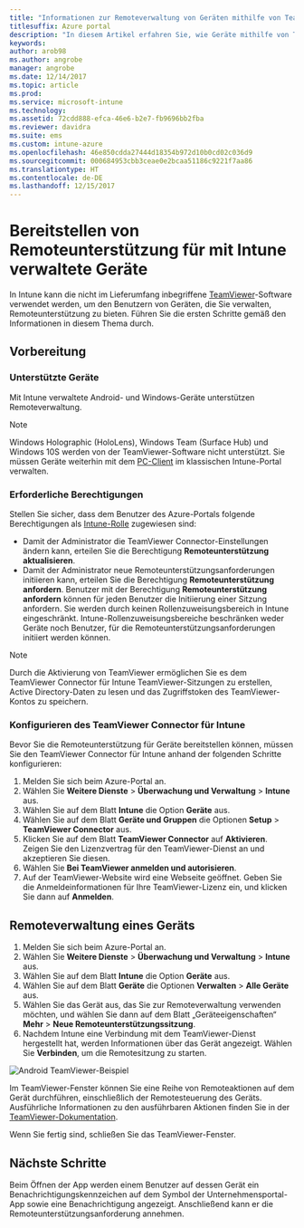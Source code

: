 ```yaml
---
title: "Informationen zur Remoteverwaltung von Geräten mithilfe von TeamViewer"
titlesuffix: Azure portal
description: "In diesem Artikel erfahren Sie, wie Geräte mithilfe von TeamViewer remote verwaltet werden."
keywords: 
author: arob98
ms.author: angrobe
manager: angrobe
ms.date: 12/14/2017
ms.topic: article
ms.prod: 
ms.service: microsoft-intune
ms.technology: 
ms.assetid: 72cdd888-efca-46e6-b2e7-fb9696bb2fba
ms.reviewer: davidra
ms.suite: ems
ms.custom: intune-azure
ms.openlocfilehash: 46e850cdda27444d18354b972d10b0cd02c036d9
ms.sourcegitcommit: 000684953cbb3ceae0e2bcaa51186c9221f7aa86
ms.translationtype: HT
ms.contentlocale: de-DE
ms.lasthandoff: 12/15/2017
---
```

# <a name="provide-remote-assistance-for-intune-managed-devices"></a>Bereitstellen von Remoteunterstützung für mit Intune verwaltete Geräte

In Intune kann die nicht im Lieferumfang inbegriffene [TeamViewer](https://www.teamviewer.com)-Software verwendet werden, um den Benutzern von Geräten, die Sie verwalten, Remoteunterstützung zu bieten. Führen Sie die ersten Schritte gemäß den Informationen in diesem Thema durch.

## <a name="before-you-start"></a>Vorbereitung

### <a name="supported-devices"></a>Unterstützte Geräte

Mit Intune verwaltete Android- und Windows-Geräte unterstützen Remoteverwaltung.

>[!NOTE]
>Windows Holographic (HoloLens), Windows Team (Surface Hub) und Windows 10S werden von der TeamViewer-Software nicht unterstützt. Sie müssen Geräte weiterhin mit dem [PC-Client](/intune-classic/deploy-use/pc-management-comparison?toc=/intune/toc.json) im klassischen Intune-Portal verwalten.



### <a name="required-permissions"></a>Erforderliche Berechtigungen

Stellen Sie sicher, dass dem Benutzer des Azure-Portals folgende Berechtigungen als [Intune-Rolle](https://docs.microsoft.com/intune-azure/access-control/role-based-access-control) zugewiesen sind:
- Damit der Administrator die TeamViewer Connector-Einstellungen ändern kann, erteilen Sie die Berechtigung **Remoteunterstützung aktualisieren**.
- Damit der Administrator neue Remoteunterstützungsanforderungen initiieren kann, erteilen Sie die Berechtigung **Remoteunterstützung anfordern**. Benutzer mit der Berechtigung **Remoteunterstützung anfordern** können für jeden Benutzer die Initiierung einer Sitzung anfordern. Sie werden durch keinen Rollenzuweisungsbereich in Intune eingeschränkt. Intune-Rollenzuweisungsbereiche beschränken weder Geräte noch Benutzer, für die Remoteunterstützungsanforderungen initiiert werden können.

>[!NOTE]
>Durch die Aktivierung von TeamViewer ermöglichen Sie es dem TeamViewer Connector für Intune TeamViewer-Sitzungen zu erstellen, Active Directory-Daten zu lesen und das Zugriffstoken des TeamViewer-Kontos zu speichern.

### <a name="configure-the-intune-teamviewer-connector"></a>Konfigurieren des TeamViewer Connector für Intune

Bevor Sie die Remoteunterstützung für Geräte bereitstellen können, müssen Sie den TeamViewer Connector für Intune anhand der folgenden Schritte konfigurieren:


1. Melden Sie sich beim Azure-Portal an.
2. Wählen Sie **Weitere Dienste** > **Überwachung und Verwaltung** > **Intune** aus.
3. Wählen Sie auf dem Blatt **Intune** die Option **Geräte** aus.
4. Wählen Sie auf dem Blatt **Geräte und Gruppen** die Optionen **Setup** > **TeamViewer Connector** aus.
5. Klicken Sie auf dem Blatt **TeamViewer Connector** auf **Aktivieren**. Zeigen Sie den Lizenzvertrag für den TeamViewer-Dienst an und akzeptieren Sie diesen.
6. Wählen Sie **Bei TeamViewer anmelden und autorisieren**.
7. Auf der TeamViewer-Website wird eine Webseite geöffnet. Geben Sie die Anmeldeinformationen für Ihre TeamViewer-Lizenz ein, und klicken Sie dann auf **Anmelden**.


## <a name="how-to-remotely-administer-a-device"></a>Remoteverwaltung eines Geräts

1. Melden Sie sich beim Azure-Portal an.
2. Wählen Sie **Weitere Dienste** > **Überwachung und Verwaltung** > **Intune** aus.
3. Wählen Sie auf dem Blatt **Intune** die Option **Geräte** aus.
4. Wählen Sie auf dem Blatt **Geräte** die Optionen **Verwalten** > **Alle Geräte** aus.
5. Wählen Sie das Gerät aus, das Sie zur Remoteverwaltung verwenden möchten, und wählen Sie dann auf dem Blatt „Geräteeigenschaften“ **Mehr** > **Neue Remoteunterstützungssitzung**.
6. Nachdem Intune eine Verbindung mit dem TeamViewer-Dienst hergestellt hat, werden Informationen über das Gerät angezeigt. Wählen Sie **Verbinden**, um die Remotesitzung zu starten.

![Android TeamViewer-Beispiel](./media/android-teamviewer.png)

Im TeamViewer-Fenster können Sie eine Reihe von Remoteaktionen auf dem Gerät durchführen, einschließlich der Remotesteuerung des Geräts. Ausführliche Informationen zu den ausführbaren Aktionen finden Sie in der [TeamViewer-Dokumentation](https://www.teamviewer.com/support/documents/).

Wenn Sie fertig sind, schließen Sie das TeamViewer-Fenster.

## <a name="next-steps"></a>Nächste Schritte

Beim Öffnen der App werden einem Benutzer auf dessen Gerät ein Benachrichtigungskennzeichen auf dem Symbol der Unternehmensportal-App sowie eine Benachrichtigung angezeigt. Anschließend kann er die Remoteunterstützungsanforderung annehmen.
